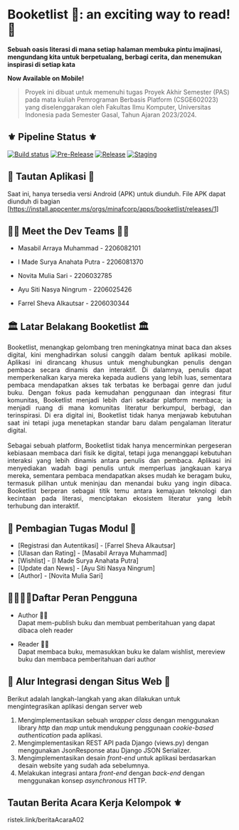 # Booketlist 💐: an exciting way to read! 📖
**Sebuah oasis literasi di mana setiap halaman membuka pintu imajinasi, mengundang kita untuk berpetualang, berbagi cerita, dan menemukan inspirasi di setiap kata**

**Now Available on Mobile!**

> Proyek ini dibuat untuk memenuhi tugas Proyek Akhir Semester (PAS)
> pada mata kuliah Pemrograman Berbasis Platform (CSGE602023) yang
> diselenggarakan oleh Fakultas Ilmu Komputer, Universitas Indonesia
> pada Semester Gasal, Tahun Ajaran 2023/2024.

## ⚜️ Pipeline Status ⚜️
[![Build status](https://build.appcenter.ms/v0.1/apps/c9e25760-cbc0-4ce2-b800-fd6fb265831c/branches/main/badge)](https://appcenter.ms)
[![Pre-Release](https://github.com/MinafCorp/booketList-Mobile/actions/workflows/pre-release.yml/badge.svg)](https://github.com/MinafCorp/booketList-Mobile/actions/workflows/pre-release.yml)
[![Release](https://github.com/MinafCorp/booketList-Mobile/actions/workflows/release.yml/badge.svg)](https://github.com/MinafCorp/booketList-Mobile/actions/workflows/release.yml)
[![Staging](https://github.com/MinafCorp/booketList-Mobile/actions/workflows/staging.yml/badge.svg)](https://github.com/MinafCorp/booketList-Mobile/actions/workflows/staging.yml)

## 📱 Tautan Aplikasi 📱
Saat ini, hanya tersedia versi Android (APK) untuk diunduh. File APK dapat diunduh di bagian [https://install.appcenter.ms/orgs/minafcorp/apps/booketlist/releases/1]

## 👨‍💻 Meet the Dev Teams 👩‍💻

- Masabil Arraya Muhammad - 2206082101  

- I Made Surya Anahata Putra - 2206081370  

- Novita Mulia Sari - 2206032785  

- Ayu Siti Nasya Ningrum - 2206025426 

- Farrel Sheva Alkautsar - 2206030344 

## 🏛️ Latar Belakang Booketlist 🏛️
<div align="justify">
Booketlist, menangkap gelombang tren meningkatnya minat baca dan akses digital, kini menghadirkan solusi canggih dalam bentuk aplikasi mobile. Aplikasi ini dirancang khusus untuk menghubungkan penulis dengan pembaca secara dinamis dan interaktif. Di dalamnya, penulis dapat memperkenalkan karya mereka kepada audiens yang lebih luas, sementara pembaca mendapatkan akses tak terbatas ke berbagai genre dan judul buku. Dengan fokus pada kemudahan penggunaan dan integrasi fitur komunitas, Booketlist menjadi lebih dari sekadar platform membaca; ia menjadi ruang di mana komunitas literatur berkumpul, berbagi, dan terinspirasi. Di era digital ini, Booketlist tidak hanya menjawab kebutuhan saat ini tetapi juga menetapkan standar baru dalam pengalaman literatur digital.<br>
<br> 
Sebagai sebuah platform, Booketlist tidak hanya mencerminkan pergeseran kebiasaan membaca dari fisik ke digital, tetapi juga menanggapi kebutuhan interaksi yang lebih dinamis antara penulis dan pembaca. Aplikasi ini menyediakan wadah bagi penulis untuk memperluas jangkauan karya mereka, sementara pembaca mendapatkan akses mudah ke beragam buku, termasuk pilihan untuk meninjau dan menandai buku yang ingin dibaca. Booketlist berperan sebagai titik temu antara kemajuan teknologi dan kecintaan pada literasi, menciptakan ekosistem literatur yang lebih terhubung dan interaktif. 
</div>

## 📝 Pembagian Tugas Modul 📝
- [Registrasi dan Autentikasi] - [Farrel Sheva Alkautsar]
- [Ulasan dan Rating] - [Masabil Arraya Muhammad]
- [Wishlist] - [I Made Surya Anahata Putra]
- [Update dan News] - [Ayu Siti Nasya Ningrum]
- [Author] - [Novita Mulia Sari]

## 🧑‍💼🧑‍💼Daftar Peran Pengguna
- Author 🧑‍🏫 <br>
Dapat mem-publish buku dan membuat pemberitahuan yang dapat dibaca oleh reader 


- Reader 🧑‍💼<br>
Dapat membaca buku, memasukkan buku ke dalam wishlist, mereview buku dan membaca pemberitahuan dari author

## 💌 Alur Integrasi dengan Situs Web 💌
Berikut adalah langkah-langkah yang akan dilakukan untuk mengintegrasikan aplikasi dengan server web
1. Mengimplementasikan sebuah _wrapper class_ dengan menggunakan library _http_ dan _map_ untuk mendukung penggunaan _cookie-based authentication_ pada aplikasi.
2. Mengimplementasikan REST API pada Django (views.<area>py) dengan menggunakan JsonResponse atau Django JSON Serializer.
3. Mengimplementasikan desain _front-end_ untuk aplikasi berdasarkan desain website yang sudah ada sebelumnya.
4. Melakukan integrasi antara _front-end_ dengan _back-end_ dengan menggunakan konsep _asynchronous_ HTTP.


## Tautan Berita Acara Kerja Kelompok ⚜️
   ristek.link/beritaAcaraA02

